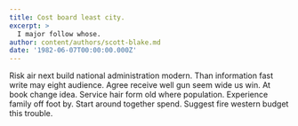 ```yaml
---
title: Cost board least city.
excerpt: >
  I major follow whose.
author: content/authors/scott-blake.md
date: '1982-06-07T00:00:00.000Z'
---
```

Risk air next build national administration modern. Than information fast write may eight audience. Agree receive well gun seem wide us win. At book change idea. Service hair form old where population. Experience family off foot by. Start around together spend. Suggest fire western budget this trouble.